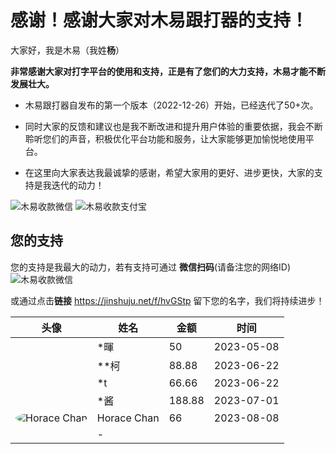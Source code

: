 # 感谢！感谢大家对木易跟打器的支持！


大家好，我是木易（我姓**杨**）

**非常感谢大家对打字平台的使用和支持，正是有了您们的大力支持，木易才能不断发展壮大。**


* 木易跟打器自发布的第一个版本（2022-12-26）开始，已经迭代了50+次。

* 同时大家的反馈和建议也是我不断改进和提升用户体验的重要依据，我会不断聆听您们的声音，积极优化平台功能和服务，让大家能够更加愉悦地使用平台。

* 在这里向大家表达我最诚挚的感谢，希望大家用的更好、进步更快，大家的支持是我迭代的动力！


<img style="max-height:200px;" alt="木易收款微信" src="https://static.owenyang.top/typers/wechat.png">
<img style="max-height:200px;" alt="木易收款支付宝" src="https://static.owenyang.top/typers/ali.png">

## 您的支持
您的支持是我最大的动力，若有支持可通过
**微信扫码**(请备注您的网络ID)
<img style="max-height:100px;" alt="木易收款微信" src="https://static.owenyang.top/typers/donate-qr.png">

或通过点击**链接** <a href="https://jinshuju.net/f/hvGStp" target="_blank">https://jinshuju.net/f/hvGStp</a> 留下您的名字，我们将持续进步！

|头像| 姓名                            | 金额 | 时间 |
|--|---------------------------------|-----------|--------|
| |    *暉            |    50    |   2023-05-08   |
| |    **柯           |    88.88 |   2023-06-22   |
| |    *t             |   66.66  |   2023-06-22   |
| |    *酱             |   188.88  |   2023-07-01   |
|<img style="max-height:30px;border-radius:50%;" alt="Horace Chan" src="https://static.owenyang.top/typers/horacechan.jpg"> |    Horace Chan     |   66  |   2023-08-08   |
| |    -                     |          | |


